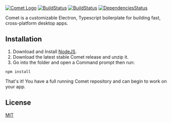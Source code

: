 [![Comet Logo](https://files.playperium.eu/images/comet-logo.jpg)](https://github.com/PlayPerium/Comet)
[![BuildStatus](https://ci.appveyor.com/api/projects/status/github/playperium/comet?svg=true)](https://ci.appveyor.com/project/PlayPerium/comet) [![BuildStatus](https://travis-ci.org/PlayPerium/Comet.svg?branch=master)](https://travis-ci.org/PlayPerium/Comet) [![DependenciesStatus](https://david-dm.org/playperium/comet/dev-status.svg)](https://david-dm.org/playperium/comet?type=dev&view=list)

Comet is a customizable Electron, Typescript boilerplate for building fast, cross-platform desktop apps.

## Installation

1. Download and Install [NodeJS](https://nodejs.org).
2. Download the latest stable Comet release and unzip it.
3. Go into the folder and open a Command prompt then run:
```
npm install
```
That's it! You have a full running Comet repository and can begin to work on your app.

## License

[MIT](https://github.com/PlayPerium/Comet/blob/master/LICENSE)

